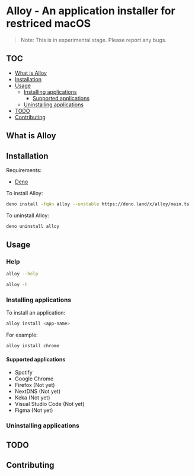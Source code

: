 # Alloy - An application installer for restriced macOS

> Note: This is in experimental stage. Please report any bugs.

## TOC
-   [What is Alloy](#What-is-Alloy)
-   [Installation](#Installation)
-   [Usage](#Usage)
    -  [Installing applications](#Installing-applications)
        -  [Supported applications](#Supported-applications)
    -  [Uninstalling applications](#Uninstalling-applications)
-   [TODO](#TODO)
-   [Contributing](#Contributing)

## What is Alloy

## Installation

Requirements:
- [Deno](https://deno.land/)

To install Alloy:
```bash
deno install -fqAn alloy --unstable https://deno.land/x/alloy/main.ts
```

To uninstall Alloy:
```bash
deno uninstall alloy
```

## Usage

### Help
    
```bash
alloy --help
```

```bash
alloy -h
```

### Installing applications

To install an application:
```bash
alloy install <app-name>
```

For example:
```bash
alloy install chrome
```

#### Supported applications

- Spotify
- Google Chrome
- Firefox (Not yet)
- NextDNS (Not yet)
- Keka (Not yet)
- Visual Studio Code (Not yet)
- Figma (Not yet)

### Uninstalling applications

## TODO

## Contributing